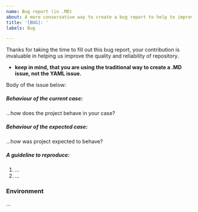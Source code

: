 ```yaml
---
name: Bug report (in .MD)
about: A more conservative way to create a bug report to help to improve the project
title: '[BUG]: '
labels: Bug

---
```


<!--
    Note: please, search to see if an issue already exists for the bug you encountered.
 -->

Thanks for taking the time to fill out this bug report, your contribution is invaluable in helping us improve the quality and reliability of repository.

- **keep in mind, that you are using the traditional way to create a .MD issue, not the YAML issue.**

Body of the issue below:

##### Behaviour of the current case:

<!-- A concise description of what you're experiencing. -->

...how does the project behave in your case?

##### Behaviour of the expected case:

<!-- A concise description of what you expected to happen. -->

...how was project expected to behave?

##### A guideline to reproduce:

1. ...
2. ...

### Environment

...
